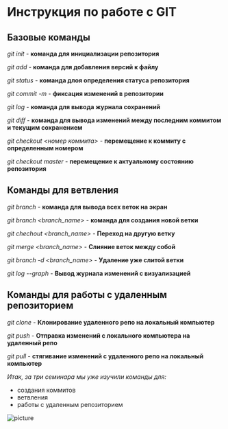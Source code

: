 # Инструкция по работе с GIT

## Базовые команды

*git init* - **команда для инициализации репозитория**

*git add* - **команда для добавления версий к файлу**

*git status* - **команда длоя определения статуса репозитория**

*git commit -m <massage>* - **фиксация изменений в репозитории**

*git log* - **команда для вывода журнала сохранений**

*git diff* - **команда для вывода изменений между последним коммитом и текущим сохранением**

*git checkout <номер коммита>* - **перемещение к коммиту с определенным номером**

*git checkout master* - **перемещение к актуальному состоянию репозитория**

## Команды для ветвления

*git branch* - **команда для вывода всех веток на экран** 

*git branch <branch_name>* - **команда для создания новой ветки**

*git chechout <branch_name>* - **Переход на другую ветку**

*git merge <branch_name>* - **Слияние веток между собой**

*git branch -d <branch_name>* - **Удаление уже слитой ветки**

*git log --graph* - **Вывод журнала изменений с визуализацией**

## Команды для работы с удаленным репозиторием

*git clone* - **Клонирование удаленного репо на локальный компьютер**

*git push* - **Отправка изменений с локального компьютера на удаленный репо**

*git pull* - **стягивание изменений с удаленного репо на локальный компьютер**

*Итак, за три семинара мы уже изучили команды для:*
* создания коммитов
* ветвления
* работы с удаленным репозиторием


![picture](picture.jpg)
